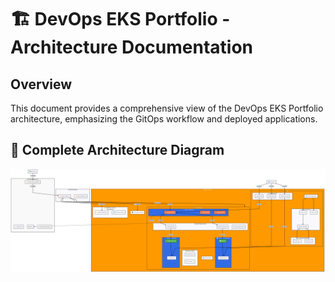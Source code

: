  # 🏗️ DevOps EKS Portfolio - Architecture Documentation

## Overview
This document provides a comprehensive view of the DevOps EKS Portfolio architecture, emphasizing the GitOps workflow and deployed applications.

## 🎨 Complete Architecture Diagram

![DevOps EKS Portfolio - GitOps Architecture](./devops-eks-portfolio-high-level-arch.png)
